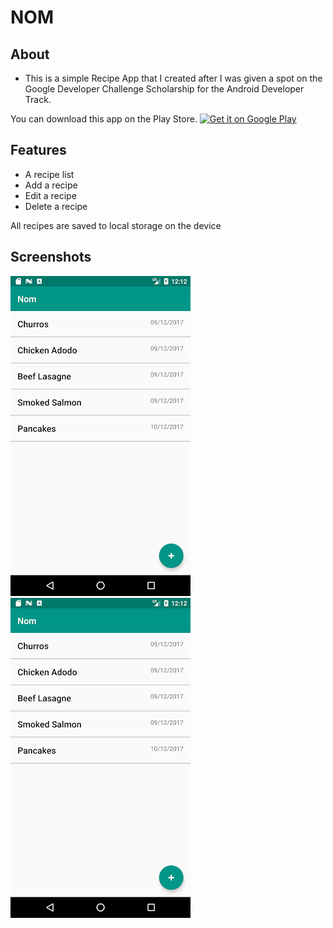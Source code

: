 # NOM

## About

- This is a simple Recipe App that I created after I was given a spot on the Google Developer Challenge Scholarship for the Android Developer Track.

You can download this app on the Play Store. <a href='https://play.google.com/store/apps/details?id=uk.co.lammasjamie.nom&pcampaignid=pcampaignidMKT-Other-global-all-co-prtnr-py-PartBadge-Mar2515-1'><img alt='Get it on Google Play' src='https://play.google.com/intl/en_gb/badges/static/images/badges/en_badge_web_generic.png'/></a>

## Features

- A recipe list
- Add a recipe
- Edit a recipe
- Delete a recipe

All recipes are saved to local storage on the device

## Screenshots

![Start Screen](/screenshots/recipe-list.png)
![Start Screen](/screenshots/recipe-list.png)


